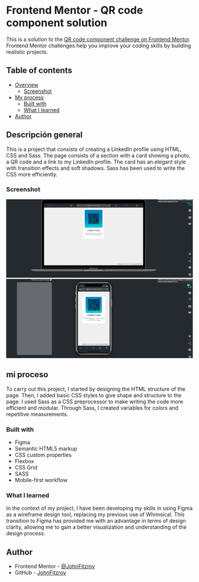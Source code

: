 # Frontend Mentor - QR code component solution

This is a solution to the [QR code component challenge on Frontend Mentor](https://www.frontendmentor.io/challenges/qr-code-component-iux_sIO_H). Frontend Mentor challenges help you improve your coding skills by building realistic projects. 

## Table of contents

- [Overview](#overview)
  - [Screenshot](#screenshot)
- [My process](#my-process)
  - [Built with](#built-with)
  - [What I learned](#what-i-learned)
- [Author](#author)

## Descripción general

This is a project that consists of creating a LinkedIn profile using HTML, CSS and Sass. The page consists of a section with a card showing a photo, a QR code and a link to my LinkedIn profile. The card has an elegant style with transition effects and soft shadows. Sass has been used to write the CSS more efficiently.

### Screenshot

![](./design/desktop-design.png)
![](./design/mobile-design.png)


## mi proceso

To carry out this project, I started by designing the HTML structure of the page. Then, I added basic CSS styles to give shape and structure to the page. I used Sass as a CSS preprocessor to make writing the code more efficient and modular. Through Sass, I created variables for colors and repetitive measurements.

### Built with

- Figma
- Semantic HTML5 markup
- CSS custom properties
- Flexbox
- CSS Grid
- SASS
- Mobile-first workflow

### What I learned

In the context of my project, I have been developing my skills in using Figma as a wireframe design tool, replacing my previous use of Whimsical. This transition to Figma has provided me with an advantage in terms of design clarity, allowing me to gain a better visualization and understanding of the design process.

## Author

- Frontend Mentor - [@JohnFitzroy](https://www.frontendmentor.io/profile/JohnFitzroy)
- GitHub - [JohnFitzroy](https://github.com/JohnFitzroy)
